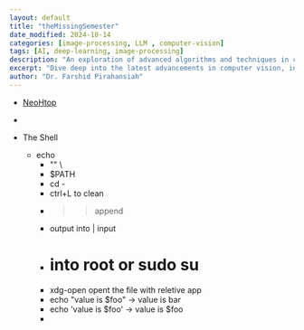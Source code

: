 ```yaml
---
layout: default
title: "theMissingSemester"
date_modified: 2024-10-14
categories: [image-processing, LLM , computer-vision]
tags: [AI, deep-learning, image-processing]
description: "An exploration of advanced algorithms and techniques in computer vision, ML, DL, LLM, LLMOPs, DevOps."
excerpt: "Dive deep into the latest advancements in computer vision, including deep learning methodologies and real-time image processing."
author: "Dr. Farshid Pirahansiah"
---
```


- [NeoHtop](https://github.com/Abdenasser/neohtop)
- 


- The Shell
    - echo
        - "" \ 
        - $PATH
        - cd -
        - ctrl+L to clean 
        - >> append
        - output into | input
        - # into root or sudo su
        - xdg-open opent the file with reletive app
        - echo "value is $foo" -> value is bar
        - echo 'value is $foo' -> value is $foo
        - 
